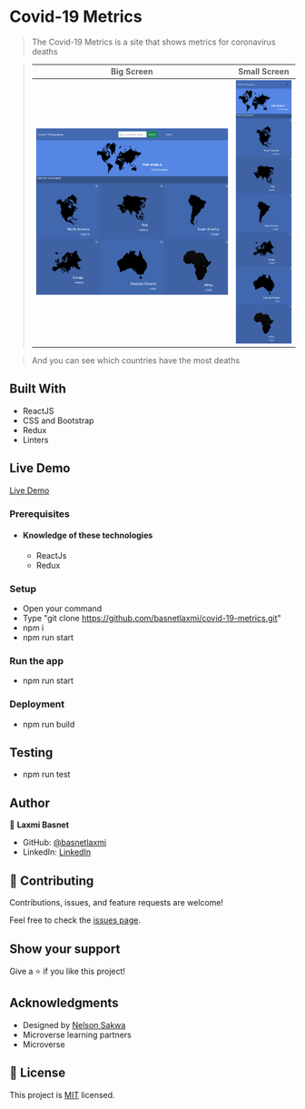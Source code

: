 # Covid-19 Metrics

> The Covid-19 Metrics is a site that shows metrics for coronavirus deaths

> |Big Screen       |Small Screen|
> |--------------|--------------|
> |![screenshot](./screenshot.png)|![screenshot2](./screenshot-sm-screen.png)|

> And you can see which countries have the most deaths
## Built With
- ReactJS
- CSS and Bootstrap
- Redux
- Linters

## Live Demo
[Live Demo](https://covid-19-metrics.netlify.app)

### Prerequisites
  - #### Knowledge of these technologies
    - ReactJs
    - Redux
### Setup
  * Open your command
  * Type "git clone https://github.com/basnetlaxmi/covid-19-metrics.git"
  * npm i
  * npm run start
### Run the app
  * npm run start

### Deployment
  * npm run build

## Testing
  * npm run test
## Author

👤 **Laxmi Basnet**

- GitHub: [@basnetlaxmi](https://github.com/basnetlaxmi)
- LinkedIn: [LinkedIn](https://np.linkedin.com/in/laxmi-basnet-b22403131)

## 🤝 Contributing

Contributions, issues, and feature requests are welcome!

Feel free to check the [issues page](../../issues/).

## Show your support

Give a ⭐️ if you like this project!

## Acknowledgments

- Designed by [Nelson Sakwa](https://www.behance.net/gallery/31579789/Ballhead-App-(Free-PSDs))
- Microverse learning partners
- Microverse


## 📝 License

This project is [MIT](./MIT.md) licensed.